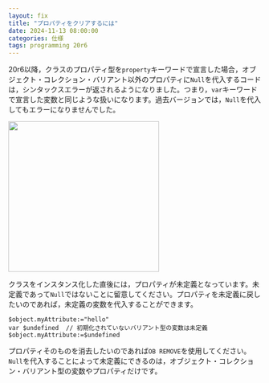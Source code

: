 ```yaml
---
layout: fix
title: "プロパティをクリアするには"
date: 2024-11-13 08:00:00
categories: 仕様
tags: programming 20r6
---
```


20r6以降，クラスのプロパティ型を`property`キーワードで宣言した場合，オブジェクト・コレクション・バリアント以外のプロパティに`Null`を代入するコードは，シンタックスエラーが返されるようになりました。つまり，`var`キーワードで宣言した変数と同じような扱いになります。過去バージョンでは，`Null`を代入してもエラーになりませんでした。

<img src="https://github.com/user-attachments/assets/7f409be1-5bbc-4f0a-8549-5028dfdfd776" width=300 height=auto />


クラスをインスタンス化した直後には，プロパティが未定義となっています。未定義であって`Null`ではないことに留意してください。プロパティを未定義に戻したいのであれば，未定義の変数を代入することができます。

```4d
$object.myAttribute:="hello"
var $undefined  // 初期化されていないバリアント型の変数は未定義
$object.myAttribute:=$undefined
```
プロパティそのものを消去したいのであれば`OB REMOVE`を使用してください。`Null`を代入することによって未定義にできるのは，オブジェクト・コレクション・バリアント型の変数やプロパティだけです。